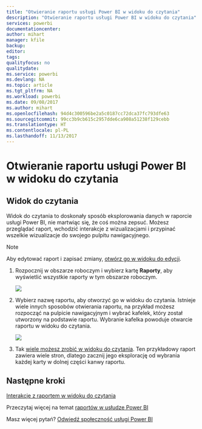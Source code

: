 ```yaml
---
title: "Otwieranie raportu usługi Power BI w widoku do czytania"
description: "Otwieranie raportu usługi Power BI w widoku do czytania"
services: powerbi
documentationcenter: 
author: mihart
manager: kfile
backup: 
editor: 
tags: 
qualityfocus: no
qualitydate: 
ms.service: powerbi
ms.devlang: NA
ms.topic: article
ms.tgt_pltfrm: NA
ms.workload: powerbi
ms.date: 09/08/2017
ms.author: mihart
ms.openlocfilehash: 94d4c300596be2a5c0187cc72dca37fc793dfe63
ms.sourcegitcommit: 99cc3b9cb615c2957dde6ca908a51238f129cebb
ms.translationtype: HT
ms.contentlocale: pl-PL
ms.lasthandoff: 11/13/2017
---
```

# <a name="open-a-power-bi-report-in-reading-view"></a>Otwieranie raportu usługi Power BI w widoku do czytania
## <a name="reading-view"></a>Widok do czytania
Widok do czytania to doskonały sposób eksplorowania danych w raporcie usługi Power BI, nie martwiąc się, że coś można zepsuć.  Możesz przeglądać raport, wchodzić interakcje z wizualizacjami i przypinać wszelkie wizualizacje do swojego pulpitu nawigacyjnego. 

> [!NOTE]
> Aby edytować raport i zapisać zmiany, [otwórz go w widoku do edycji](service-reading-view-and-editing-view.md).
> 
> 

1. Rozpocznij w obszarze roboczym i wybierz kartę **Raporty**, aby wyświetlić wszystkie raporty w tym obszarze roboczym.  
   
   ![](media/service-report-open-in-reading-view/power-bi-open-report.png)
2. Wybierz nazwę raportu, aby otworzyć go w widoku do czytania.  Istnieje wiele innych sposobów otwierania raportu, na przykład możesz rozpocząć na pulpicie nawigacyjnym i wybrać kafelek, który został utworzony na podstawie raportu.  Wybranie kafelka powoduje otwarcie raportu w widoku do czytania.
   
    ![](media/service-report-open-in-reading-view/power-bi-reading-view.png)
3. Tak [wiele możesz zrobić w widoku do czytania](service-interact-with-a-report-in-reading-view.md).  Ten przykładowy raport zawiera wiele stron, dlatego zacznij jego eksplorację od wybrania każdej karty w dolnej części kanwy raportu. 

## <a name="next-steps"></a>Następne kroki
[Interakcje z raportem w widoku do czytania](service-interact-with-a-report-in-reading-view.md)

Przeczytaj więcej na temat [raportów w usłudze Power BI](service-reports.md)

Masz więcej pytań? [Odwiedź społeczność usługi Power BI](http://community.powerbi.com/)  

